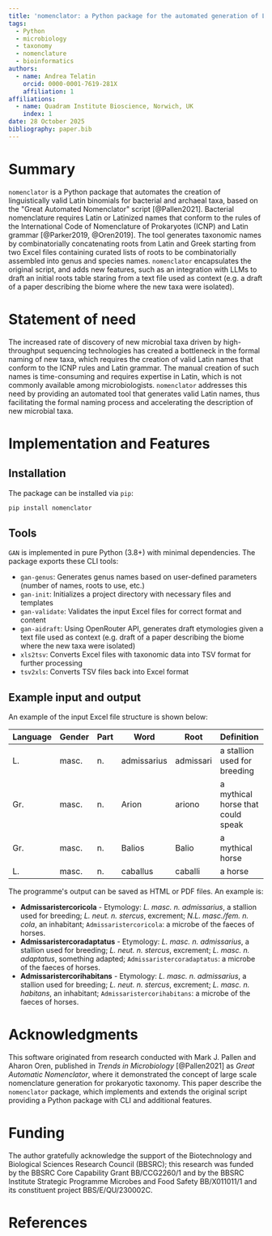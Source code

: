 ```yaml
---
title: 'nomenclator: a Python package for the automated generation of Latin binomials for Bacterial and Archaeal genera'
tags:
  - Python
  - microbiology
  - taxonomy
  - nomenclature
  - bioinformatics
authors:
  - name: Andrea Telatin
    orcid: 0000-0001-7619-281X
    affiliation: 1
affiliations:
  - name: Quadram Institute Bioscience, Norwich, UK
    index: 1
date: 28 October 2025
bibliography: paper.bib
---
```


# Summary

`nomenclator` is a Python package that automates the creation of linguistically valid Latin binomials for bacterial and archaeal taxa, based on the "Great Automated Nomenclator" script [@Pallen2021].
Bacterial nomenclature requires Latin or Latinized names that conform to the rules of the International Code of Nomenclature of Prokaryotes (ICNP) and Latin grammar [@Parker2019, @Oren2019].
The tool generates taxonomic names by combinatorially concatenating roots from
Latin and Greek starting from two Excel files containing curated lists of 
roots to be combinatorially assembled into genus and species names.
`nomenclator` encapsulates the original script, and adds new features, such as an integration with LLMs
to draft an initial roots table staring from a text file used as context (e.g. a draft of a paper describing the biome where the new taxa were isolated).

# Statement of need

The increased rate of discovery of new microbial taxa driven by high-throughput sequencing technologies has created a bottleneck in the formal naming of new taxa, which requires the creation of valid Latin names that conform to the ICNP rules and Latin grammar.
The manual creation of such names is time-consuming and requires expertise in Latin, which is not commonly available among microbiologists.
`nomenclator` addresses this need by providing an automated tool that generates valid Latin names, thus facilitating the formal naming process and accelerating the description of new microbial taxa.

# Implementation and Features

## Installation

The package can be installed via `pip`:

```bash
pip install nomenclator
```

## Tools

`GAN` is implemented in pure Python (3.8+) with minimal dependencies.
The package exports these CLI tools:

- `gan-genus`: Generates genus names based on user-defined parameters (number of names, roots to use, etc.)
- `gan-init`: Initializes a project directory with necessary files and templates
- `gan-validate`: Validates the input Excel files for correct format and content
- `gan-aidraft`: Using OpenRouter API, generates draft etymologies given a text file used as context (e.g. draft of a paper describing the biome where the new taxa were isolated)
- `xls2tsv`: Converts Excel files with taxonomic data into TSV format for further processing
- `tsv2xls`: Converts TSV files back into Excel format


## Example input and output

An example of the input Excel file structure is shown below:

| Language | Gender | Part | Word        | Root      | Definition                           | Explanation |
|----------|--------|------|-------------|-----------|--------------------------------------|-------------|
| L.       | masc.  | n.   | admissarius | admissari | a stallion used for breeding         | horses      |
| Gr.      | masc.  | n.   | Arion       | ariono    | a mythical horse that could speak    | horses      |
| Gr.      | masc.  | n.   | Balios      | Balio     | a mythical horse                     | horses      |
| L.       | masc.  | n.   | caballus    | caballi   | a horse                              | horses      |

The programme's output can be saved as HTML or PDF files. An example is:

* **Admissaristercoricola** - Etymology: *L. masc. n. admissarius*, a stallion used for breeding; *L. neut. n. stercus*, excrement; *N.L. masc./fem. n. cola*, an inhabitant; `Admissaristercoricola`: a microbe of the faeces of horses.
* **Admissaristercoradaptatus** - Etymology: *L. masc. n. admissarius*, a stallion used for breeding; *L. neut. n. stercus*, excrement; *L. masc. n. adaptatus*, something adapted; `Admissaristercoradaptatus`: a microbe of the faeces of horses.
* **Admissaristercorihabitans** - Etymology: *L. masc. n. admissarius*, a stallion used for breeding; *L. neut. n. stercus*, excrement; *L. masc. n. habitans*, an inhabitant; `Admissaristercorihabitans`: a microbe of the faeces of horses.

# Acknowledgments

This software originated from research conducted with Mark J. Pallen and Aharon Oren, published in *Trends in Microbiology* [@Pallen2021] as *Great Automatic Nomenclator*, where it demonstrated the concept of large scale nomenclature generation for prokaryotic taxonomy. This paper describe the `nomenclator` package, which implements and extends the original script providing a Python package with CLI and additional features.

# Funding

The author gratefully acknowledge the support of the Biotechnology and Biological Sciences Research Council (BBSRC); this research was funded
by the BBSRC Core Capability Grant BB/CCG2260/1
and by the BBSRC Institute Strategic Programme Microbes and Food Safety 
BB/X011011/1 and its constituent project 
BBS/E/QU/230002C.

# References
